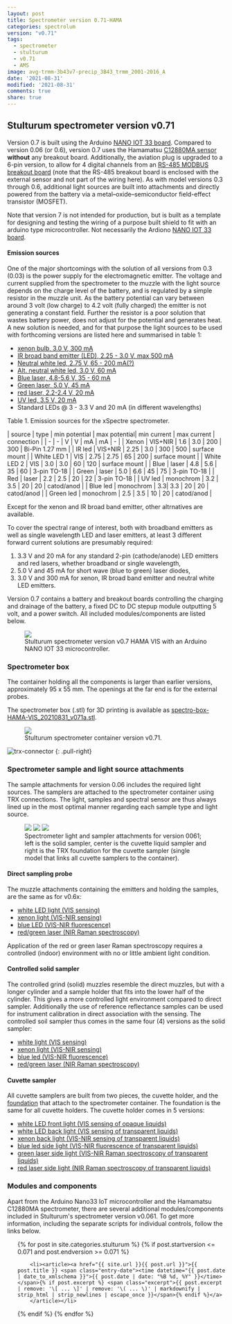 ```yaml
---
layout: post
title: Spectrometer version 0.71-HAMA
categories: spectrolum
version: "v0.71"
tags:
  - spectrometer
  - stulturum
  - v0.71
  - AMS
image: avg-trmm-3b43v7-precip_3B43_trmm_2001-2016_A
date: '2021-08-31'
modified: '2021-08-31'
comments: true
share: true
---
```


## Stulturum spectrometer version v0.71

Version 0.7 is built using the Arduino [NANO IOT 33 board](../../module/module-nano-iot-33/). Compared to version 0.06 (or 0.6), version 0.7 uses the Hamamatsu [C12880MA sensor](../../sensor/sensor-C12880MA-spectrometer/) **without** any breakout board. Additionally, the aviation plug is upgraded to a 6-pin version, to allow for 4 digital channels from an [RS-485 MODBUS breakout board](../../module-seeed-modbus-soil-moisture/) (note that the RS-485 breakout board is enclosed with the external sensor and not part of the wiring here). As with model versions 0.3 through 0.6, additional light sources are built into attachments and directly powered from the battery via a metal–oxide–semiconductor field-effect transistor (MOSFET).

Note that version 7 is not intended for production, but is built as a template for designing and testing the wiring of a purpose built shield to fit with an arduino type microcontroller. Not necessarily the Ardiono [NANO IOT 33 board](../../module/module-nano-iot-33/).

#### Emission sources

One of the major shortcomings with the solution of all versions from 0.3 (0.03) is the power supply for the electromagnetic emitter. The voltage and current supplied from the spectrometer to the muzzle with the light source depends on the charge level of the battery, and is regulated by a simple resistor in the muzzle unit. As the battery potential can vary between around 3 volt (low charge) to 4.2 volt (fully charged) the emitter is not generating a constant field. Further the resistor is a poor solution that wastes battery power, does not adjust for the potential and generates heat. A new solution is needed, and for that purpose the light sources to be used with forthcoming versions are listed here and summarised in table 1:

- [xenon bulb, 3.0 V, 300 mA](https://www.conrad.se/p/barthelme-20710330-xenonlampa-3-v-090-w-sockel-bi-pin-127-mm-1-st-584939)
- [IR broad band emitter (LED), 2.25 - 3.0 V, max 500 mA](https://www.osram.com/ecat/OSLON®%20P1616%20SFH%204737/com/en/class_pim_web_catalog_103489/prd_pim_device_10751075/)
- [Neutral white led, 2.75 V, 65 - 200 mA(?)](https://www.digikey.com/en/products/detail/samsung-semiconductor-inc/SPMWHT541ML5XATMS6/6569429)
- [Alt. neutral white led, 3.0 V, 60 mA](https://www.digikey.com/en/products/detail/luminus-devices-inc/MP-2016-1100-40-80/4807631)
- [Blue laser, 4.8-5.6 V, 35 - 60 mA](https://www.civillaser.com/index.php?main_page=product_info&products_id=78)
- [Green laser, 5.0 V, 45 mA](https://www.civillaser.com/index.php?main_page=product_info&products_id=2291)
- [red laser, 2.2-2.4 V, 20 mA](https://www.civillaser.com/index.php?main_page=product_info&products_id=87)
- [UV led, 3.5 V, 20 mA](https://www.conrad.se/p/uv-saendare-405-nm-5-mm-radiellt-ihopkopplade-5004pch02-1565915?searchSuggest=product&searchTerm=001565915&searchType=suggest)
- Standard LEDs @ 3 - 3.3 V and 20 mA (in different wavelengths)

Table 1. Emission sources for the xSpectre spectrometer.

| source | type | min potential | max potential| min current | max current | connection |
| - | - | V | V | mA | mA | - |
| Xenon | VIS+NIR | 1.6 | 3.0 | 200 | 300 | Bi-Pin 1.27 mm |
| IR led  | VIS+NIR | 2.25 | 3.0 | 300 | 500 | surface mount |
| White LED 1 | VIS | 2.75 | 2.75 | 65 | 200 | surface mount |
| White LED 2 | VIS | 3.0 | 3.0 | 60 | 120 | surface mount |
| Blue | laser | 4.8 | 5.6 | 35 | 60 | 3-pin TO-18 |
| Green  | laser | 5.0 | 6.6 | 45 | 75 | 3-pin TO-18 |
| Red  | laser | 2.2 | 2.5 | 20 | 22 | 3-pin TO-18 |
| UV led | monochrom | 3.2 | 3.5 | 20 | 20 | catod/anod |
| Blue led | monochrom | 3.3| 3.3 | 20 | 20 | catod/anod |
| Green led | monochrom | 2.5 | 3.5 | 10 | 20 | catod/anod |

Except for the xenon and IR broad band emitter, other altrnatives are available.

To cover the spectral range of interest, both with broadband emitters as well as single wavelength LED and laser emitters, at least 3 different forward current solutions are presumably required:

1. 3.3 V and 20 mA for any standard 2-pin (cathode/anode) LED emitters and red lasers, whether broadband or single wavelength,
2. 5.0 V and 45 mA for short wave (blue to green) laser diodes,
3. 3.0 V and 300 mA for xenon, IR broad band emitter and neutral white LED emitters.

Version 0.7 contains a battery and breakout boards controlling the charging and drainage of the battery, a fixed DC to DC stepup module outputting 5 volt, and a power switch. All included modules/components are listed below.

<figure>
<img src="../../images/nano33-IOT-spectro_v071a_HAMA-VIS_bb.png">
<figcaption> Stulturum spectrometer version v0.7 HAMA VIS with an Arduino NANO IOT 33 microcontroller. </figcaption>
</figure>

### Spectrometer box

The container holding all the components is larger than earlier versions, approximately 95 x 55 mm. The openings at the far end is for the external probes.

The spectrometer box (<span class='file'>.stl</span>) for 3D printing is available as [spectro-box-HAMA-VIS_20210831_v071a.stl](../../stl/spectro-box-HAMA-VIS_20210831_v071a.stl).

<figure>
<img src="../../images/spectra-stulturum_box_v071.png">
<figcaption> Stulturum spectrometer container version v0.71. </figcaption>
</figure>

![trx-connector](../../images/trx_connector_female-male.png)
{: .pull-right}
### Spectrometer sample and light source attachments

The sample attachments for version 0.06 includes the required light sources. The samplers are attached to the spectrometer container using TRX connections. The light, samples and spectral sensor are thus always lined up in the most optimal manner regarding each sample type and light source.

<figure class="third">
<img src="../../images/spectro-solid-cyl_v061.png">
<img src="../../images/spectro-cuvette_v061.png">
<img src="../../images/spectro-cuvette-trx_v061.png">
<figcaption> Spectrometer light and sampler attachments for version 0061; left is the solid sampler, center is the cuvette liquid sampler and right is the TRX foundation for the cuvette sampler (single model that links all cuvette samplers to the container).</figcaption>
</figure>

#### Direct sampling probe

The muzzle attachments containing the emitters and holding the samples, are the same as for v0.6x:

- [white LED light (VIS sensing)](../../stl/spectro-direct-cyl-led_20210606_v061d.stl)
- [xenon light (VIS-NIR sensing)](../../stl/spectro-direct-cyl-xenon_20210606_v061d.stl)
- [blue LED (VIS-NIR fluorescence)](../../stl/spectro-direct-cyl-led_20210606_v061d.stl)
- [red/green laser (NIR Raman spectroscopy)](../../stl/spectro-direct-cyl-laser_20210606_v061d.stl)

Application of the red or green laser Raman spectroscopy requires a controlled (indoor) environment with no or little ambient light condition.

#### Controlled solid sampler

The controlled grind (solid) muzzles resemble the direct muzzles, but with a longer cylinder and a sample holder that fits into the lower half of the cylinder. This gives a more controlled light environment compared to direct sampler. Additionally the use of reference reflectance samples can be used for instrument calibration in direct association with the sensing. The controlled soil sampler thus comes in the same four (4) versions as the solid sampler:

- [white light (VIS sensing)](../../stl/spectro-solid-cyl-led_20210606_v061d.stl)
- [xenon light (VIS-NIR sensing)](../../stl/spectro-solid-cyl-xenon_20210606_v061d.stl)
- [blue led (VIS-NIR fluorescence)](../../stl/spectro-solid-cyl-led_20210606_v061d.stl)
- [red/green laser (NIR Raman spectroscopy)](../../stl/spectro-solid-cyl-laser_20210606_v061d.stl)

#### Cuvette sampler

All cuvette samplers are built from two pieces, the cuvette holder, and the [foundation](spectro-cuvette-trx_202100606_v061d.stl) that attach to the spectrometer container. The foundation is the same for all cuvette holders. The cuvette holder comes in 5 versions:

- [white LED front light (VIS sensing of opaque liquids)](../../stl/spectro-cuvette-front_20210606_v061d.stl)
- [white LED back light (VIS sensing of transparent liquids)](../../stl/spectro-cuvette-backlight_20210606_v061d.stl)
- [xenon back light (VIS-NIR sensing of transparent liquids)](../../stl/spectro-cuvette-xenon_20210606_v061d.stl)
- [blue led side light (VIS-NIR fluorescence of transparent liquids)](../../stl/spectro-cuvette-blueled_20210606_v061d.stl)
- [green laser side light (VIS-NIR Raman spectroscopy of transparent liquids)](../../stl/spectro-cuvette-green-laser_20210606_v061d.stl)
- [red laser side light (NIR Raman spectroscopy of transparent liquids)](../../stl/spectro-cuvette-red-laser_20210606_v061d.stl)

### Modules and components

Apart from the Arduino Nano33 IoT microcontroller and the Hamamatsu C12880MA spectrometer, there are several additional modules/components included in Stulturum's spectrometer version v0.061. To get more information, including the separate scripts for individual controls, follow the links below.

<ul class="post-list">
{% for post in site.categories.stulturum %}
  {% if post.startversion <= 0.071 and post.endversion >= 0.071 %}

        <li><article><a href="{{ site.url }}{{ post.url }}">{{ post.title }} <span class="entry-date"><time datetime="{{ post.date | date_to_xmlschema }}">{{ post.date | date: "%B %d, %Y" }}</time></span>{% if post.excerpt %} <span class="excerpt">{{ post.excerpt | remove: '\[ ... \]' | remove: '\( ... \)' | markdownify | strip_html | strip_newlines | escape_once }}</span>{% endif %}</a>
        </article></li>

  {% endif %}
{% endfor %}
</ul>
